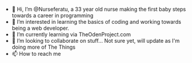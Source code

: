- 👋 Hi, I’m @Nurseferatu, a 33 year old nurse making the first baby steps towards a career in programming
- 👀 I’m interested in learning the basics of coding and working towards being a web developer.
- 🌱 I’m currently learning via TheOdenProject.com
- 💞️ I’m looking to collaborate on stuff... Not sure yet, will update as I'm doing more of The Things
- 📫 How to reach me 

<!---
Nurseferatu/Nurseferatu is a ✨ special ✨ repository because its `README.md` (this file) appears on your GitHub profile.
You can click the Preview link to take a look at your changes.
--->
